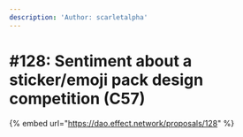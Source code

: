 ```yaml
---
description: 'Author: scarletalpha'
---
```


# #128: Sentiment about a sticker/emoji pack design competition (C57)

{% embed url="https://dao.effect.network/proposals/128" %}
